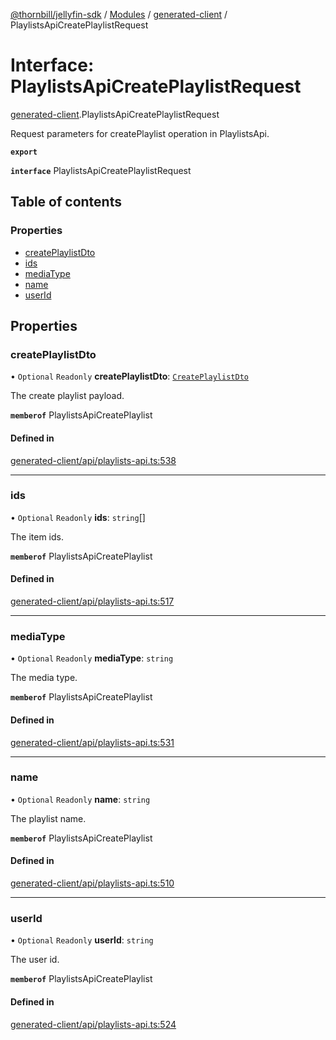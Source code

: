 [@thornbill/jellyfin-sdk](../README.md) / [Modules](../modules.md) / [generated-client](../modules/generated_client.md) / PlaylistsApiCreatePlaylistRequest

# Interface: PlaylistsApiCreatePlaylistRequest

[generated-client](../modules/generated_client.md).PlaylistsApiCreatePlaylistRequest

Request parameters for createPlaylist operation in PlaylistsApi.

**`export`**

**`interface`** PlaylistsApiCreatePlaylistRequest

## Table of contents

### Properties

- [createPlaylistDto](generated_client.PlaylistsApiCreatePlaylistRequest.md#createplaylistdto)
- [ids](generated_client.PlaylistsApiCreatePlaylistRequest.md#ids)
- [mediaType](generated_client.PlaylistsApiCreatePlaylistRequest.md#mediatype)
- [name](generated_client.PlaylistsApiCreatePlaylistRequest.md#name)
- [userId](generated_client.PlaylistsApiCreatePlaylistRequest.md#userid)

## Properties

### createPlaylistDto

• `Optional` `Readonly` **createPlaylistDto**: [`CreatePlaylistDto`](generated_client.CreatePlaylistDto.md)

The create playlist payload.

**`memberof`** PlaylistsApiCreatePlaylist

#### Defined in

[generated-client/api/playlists-api.ts:538](https://github.com/thornbill/jellyfin-sdk-typescript/blob/c68c853/src/generated-client/api/playlists-api.ts#L538)

___

### ids

• `Optional` `Readonly` **ids**: `string`[]

The item ids.

**`memberof`** PlaylistsApiCreatePlaylist

#### Defined in

[generated-client/api/playlists-api.ts:517](https://github.com/thornbill/jellyfin-sdk-typescript/blob/c68c853/src/generated-client/api/playlists-api.ts#L517)

___

### mediaType

• `Optional` `Readonly` **mediaType**: `string`

The media type.

**`memberof`** PlaylistsApiCreatePlaylist

#### Defined in

[generated-client/api/playlists-api.ts:531](https://github.com/thornbill/jellyfin-sdk-typescript/blob/c68c853/src/generated-client/api/playlists-api.ts#L531)

___

### name

• `Optional` `Readonly` **name**: `string`

The playlist name.

**`memberof`** PlaylistsApiCreatePlaylist

#### Defined in

[generated-client/api/playlists-api.ts:510](https://github.com/thornbill/jellyfin-sdk-typescript/blob/c68c853/src/generated-client/api/playlists-api.ts#L510)

___

### userId

• `Optional` `Readonly` **userId**: `string`

The user id.

**`memberof`** PlaylistsApiCreatePlaylist

#### Defined in

[generated-client/api/playlists-api.ts:524](https://github.com/thornbill/jellyfin-sdk-typescript/blob/c68c853/src/generated-client/api/playlists-api.ts#L524)
